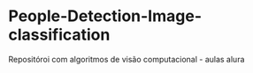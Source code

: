 # People-Detection-Image-classification
Repositóroi com algoritmos de visão computacional - aulas alura
